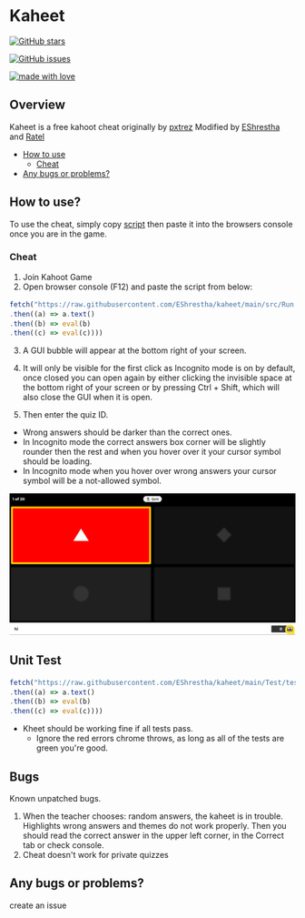 # Kaheet

[![GitHub stars](https://img.shields.io/github/stars/EShrestha/kaheet?style=for-the-badge&logo=appveyor)](https://github.com/EShrestha/kaheet/stargazers)

[![GitHub issues](https://img.shields.io/github/issues/EShrestha/kaheet?style=for-the-badge)](https://github.com/EShrestha/kaheet/issues)

[![made with love](https://img.shields.io/badge/made%20with-%F0%9F%92%99-blue?style=for-the-badge)](https://github.com/EShrestha/kaheet)

## Overview

Kaheet is a free kahoot cheat originally by [pxtrez](https://github.com/pxtrez)
Modified by [EShrestha](https://github.com/EShrestha) and [Ratel](https://github.com/Ratel8989)

- [How to use](#How-to-use?)
    * [Cheat](#Cheat)
- [Any bugs or problems?](#Any-bugs-or-problems?)

## How to use?

To use the cheat, simply copy [script](#Cheat) then paste it into the browsers console once you are in the game.

### Cheat

1. Join Kahoot Game
2. Open browser console (F12) and paste the script from below:

```ts
fetch("https://raw.githubusercontent.com/EShrestha/kaheet/main/src/Run.js")
.then((a) => a.text()
.then((b) => eval(b)
.then((c) => eval(c))))
```
3. A GUI bubble will appear at the bottom right of your screen.

4. It will only be visible for the first click as Incognito mode is on by default, once closed you can open again by either clicking the invisible space at the bottom right of your screen or by pressing Ctrl + Shift, which will also close the GUI when it is open.

5. Then enter the quiz ID.

* Wrong answers should be darker than the correct ones.
*  In Incognito mode the correct answers box corner will be slightly rounder then the rest and when you hover over it your cursor symbol should be loading.
* In Incognito mode when you hover over wrong answers your cursor symbol will be a not-allowed symbol.



![image](./docs/example.png)


## Unit Test

```ts
fetch("https://raw.githubusercontent.com/EShrestha/kaheet/main/Test/testRunner.js")
.then((a) => a.text()
.then((b) => eval(b)
.then((c) => eval(c))))
```
- Kheet should be working fine if all tests pass.
    * Ignore the red errors chrome throws, as long as all of the tests are green you're good. 

## Bugs

Known unpatched bugs.

1. When the teacher chooses: random answers, the kaheet is in trouble. Highlights wrong answers and themes do not work properly. Then you should read the correct answer in the upper left corner, in the Correct tab or check console.
2. Cheat doesn't work for private quizzes

## Any bugs or problems?

create an issue
